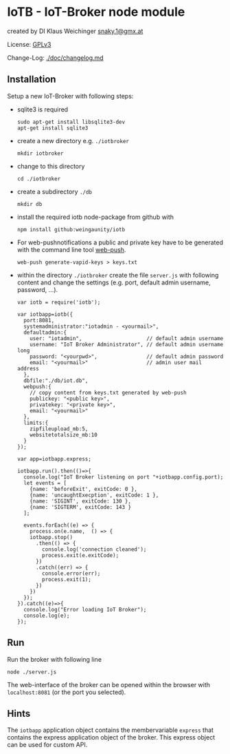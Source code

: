 # IoTB - IoT-Broker node module
created by DI Klaus Weichinger  snaky.1@gmx.at  

License: [GPLv3](./LICENSE)

Change-Log: [./doc/changelog.md](./doc/changelog.md)


## Installation
Setup a new IoT-Broker with following steps:

- sqlite3 is required

      sudo apt-get install libsqlite3-dev
      apt-get install sqlite3

- create a new directory e.g. `./iotbroker`

      mkdir iotbroker

- change to this directory

      cd ./iotbroker

- create a subdirectory `./db`

      mkdir db

- install the required iotb node-package from github with

      npm install github:weingaunity/iotb

- For web-pushnotifications a public and private key have to be generated with the command line tool [web-push](https://www.npmjs.com/package/web-push).

      web-push generate-vapid-keys > keys.txt

- within the directory `./iotbroker` create the file `server.js` with following content and change the settings (e.g. port, default admin username, password, ...). 

      var iotb = require('iotb');

      var iotbapp=iotb({
        port:8081,
        systemadministrator:"iotadmin - <yourmail>",
        defaultadmin:{
          user: "iotadmin",                     // default admin username
          username: "IoT Broker Administrator", // default admin username long
          password: "<yourpwd>",                // default admin password
          email: "<yourmail>"                   // admin user mail address
        },
        dbfile:"./db/iot.db",        
        webpush:{
          // copy content from keys.txt generated by web-push
          publickey: "<public key>",
          privatekey: "<private key>",
          email: "<yourmail>"
        },
        limits:{
          zipfileupload_mb:5,
          websitetotalsize_mb:10
        }
      });

      var app=iotbapp.express;

      iotbapp.run().then(()=>{
        console.log("IoT Broker listening on port "+iotbapp.config.port);
        let events = [
          {name: 'beforeExit', exitCode: 0 },
          {name: 'uncaughtExecption', exitCode: 1 },
          {name: 'SIGINT', exitCode: 130 },
          {name: 'SIGTERM', exitCode: 143 }
        ];
    
        events.forEach((e) => {
          process.on(e.name,  () => {
          iotbapp.stop()
            .then(() => { 
              console.log('connection cleaned');
              process.exit(e.exitCode);
            })
            .catch((err) => {
              console.error(err);
              process.exit(1);
            })    
          })
        });
      }).catch((e)=>{
        console.log("Error loading IoT Broker");
        console.log(e);
      });


## Run

Run the broker with following line

    node ./server.js

The web-interface of the broker can be opened within the browser with `localhost:8081` (or the port you selected).

## Hints

The `iotbapp` application object contains the membervariable `express` that contains the express application object of the broker. This express object can be used for custom API.